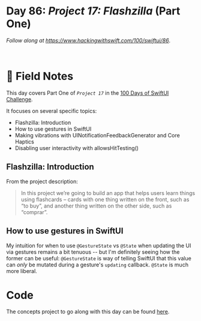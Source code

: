 # Day 86: _Project 17: Flashzilla_ (Part One)

_Follow along at https://www.hackingwithswift.com/100/swiftui/86_.

<br/>


# 📒 Field Notes

This day covers Part One of _`Project 17`_ in the [100 Days of SwiftUI Challenge](https://www.hackingwithswift.com/100/swiftui/86).

It focuses on several specific topics:

- Flashzilla: Introduction
- How to use gestures in SwiftUI
- Making vibrations with UINotificationFeedbackGenerator and Core Haptics
- Disabling user interactivity with allowsHitTesting()




## Flashzilla: Introduction

From the project description:

> In this project we’re going to build an app that helps users learn things using flashcards – cards with one thing written on the front, such as “to buy”, and another thing written on the other side, such as “comprar”.



## How to use gestures in SwiftUI

My intuition for when to use `@GestureState` vs `@State` when updating the UI via gestures remains a bit tenuous -- but I'm definitely seeing how the former can be useful: `@GestureState` is way of telling SwiftUI that this value can _only_ be mutated during a gesture's `updating` callback. `@State` is much more liberal.


# Code

The concepts project to go along with this day can be found [here](./Projects/Project17Concepts/).
